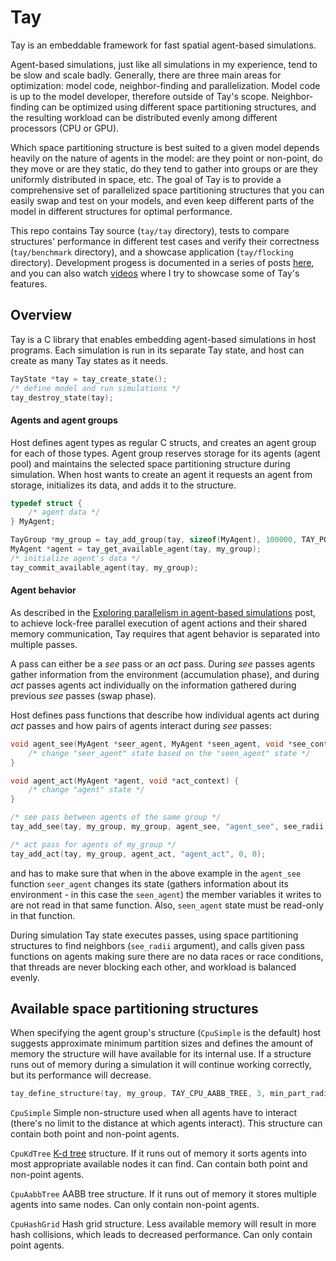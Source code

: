 # Tay

Tay is an embeddable framework for fast spatial agent-based simulations.

Agent-based simulations, just like all simulations in my experience, tend to be slow and scale badly. Generally, there are three main areas for optimization: model code, neighbor-finding and parallelization. Model code is up to the model developer, therefore outside of Tay's scope. Neighbor-finding can be optimized using different space partitioning structures, and the resulting workload can be distributed evenly among different processors (CPU or GPU).

Which space partitioning structure is best suited to a given model depends heavily on the nature of agents in the model: are they point or non-point, do they move or are they static, do they tend to gather into groups or are they uniformly distributed in space, etc. The goal of Tay is to provide a comprehensive set of parallelized space partitioning structures that you can easily swap and test on your models, and even keep different parts of the model in different structures for optimal performance.

This repo contains Tay source (`tay/tay` directory), tests to compare structures' performance in different test cases and verify their correctness (`tay/benchmark` directory), and a showcase application (`tay/flocking` directory). Development progess is documented in a series of posts [here](https://bcace.github.io), and you can also watch [videos](https://www.youtube.com/watch?v=DD93xIQqz5s) where I try to showcase some of Tay's features.

## Overview

Tay is a C library that enables embedding agent-based simulations in host programs. Each simulation is run in its separate Tay state, and host can create as many Tay states as it needs.

```C
TayState *tay = tay_create_state();
/* define model and run simulations */
tay_destroy_state(tay);
```

#### Agents and agent groups

Host defines agent types as regular C structs, and creates an agent group for each of those types. Agent group reserves storage for its agents (agent pool) and maintains the selected space partitioning structure during simulation. When host wants to create an agent it requests an agent from storage, initializes its data, and adds it to the structure.

```C
typedef struct {
    /* agent data */
} MyAgent;

TayGroup *my_group = tay_add_group(tay, sizeof(MyAgent), 100000, TAY_POINT);
MyAgent *agent = tay_get_available_agent(tay, my_group);
/* initialize agent's data */
tay_commit_available_agent(tay, my_group);
```

#### Agent behavior

As described in the [Exploring parallelism in agent-based simulations](https://bcace.github.io/ochre.html) post, to achieve lock-free parallel execution of agent actions and their shared memory communication, Tay requires that agent behavior is separated into multiple passes.

A pass can either be a *see* pass or an *act* pass. During *see* passes agents gather information from the environment (accumulation phase), and during *act* passes agents act individually on the information gathered during previous *see* passes (swap phase).

Host defines pass functions that describe how individual agents act during *act* passes and how pairs of agents interact during *see* passes:

```C
void agent_see(MyAgent *seer_agent, MyAgent *seen_agent, void *see_context) {
    /* change "seer_agent" state based on the "seen_agent" state */
}

void agent_act(MyAgent *agent, void *act_context) {
    /* change "agent" state */
}

/* see pass between agents of the same group */
tay_add_see(tay, my_group, my_group, agent_see, "agent_see", see_radii, 0, 0);

/* act pass for agents of my_group */
tay_add_act(tay, my_group, agent_act, "agent_act", 0, 0);
```

and has to make sure that when in the above example in the `agent_see` function `seer_agent` changes its state (gathers information about its environment - in this case the `seen_agent`) the member variables it writes to are not read in that same function. Also, `seen_agent` state must be read-only in that function.

During simulation Tay state executes passes, using space partitioning structures to find neighbors (`see_radii` argument), and calls given pass functions on agents making sure there are no data races or race conditions, that threads are never blocking each other, and workload is balanced evenly.

## Available space partitioning structures

When specifying the agent group's structure (`CpuSimple` is the default) host suggests approximate minimum partition sizes and defines the amount of memory the structure will have available for its internal use. If a structure runs out of memory during a simulation it will continue working correctly, but its performance will decrease.

```C
tay_define_structure(tay, my_group, TAY_CPU_AABB_TREE, 3, min_part_radii, internal_memory_in_megabytes);
```

`CpuSimple` Simple non-structure used when all agents have to interact (there's no limit to the distance at which agents interact). This structure can contain both point and non-point agents.

`CpuKdTree` [K-d tree](https://en.wikipedia.org/wiki/K-d_tree) structure. If it runs out of memory it sorts agents into most appropriate available nodes it can find. Can contain both point and non-point agents.

`CpuAabbTree` AABB tree structure. If it runs out of memory it stores multiple agents into same nodes. Can only contain non-point agents.

`CpuHashGrid` Hash grid structure. Less available memory will result in more hash collisions, which leads to decreased performance. Can only contain point agents.
